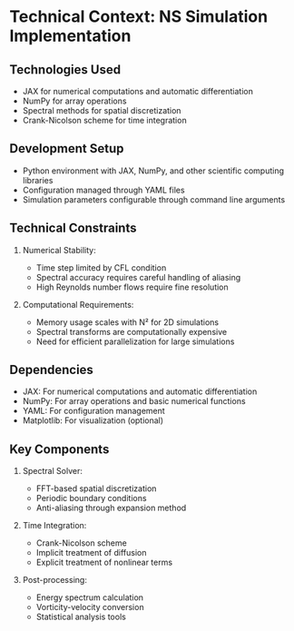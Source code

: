 # Technical Context: NS Simulation Implementation

## Technologies Used
- JAX for numerical computations and automatic differentiation
- NumPy for array operations
- Spectral methods for spatial discretization
- Crank-Nicolson scheme for time integration

## Development Setup
- Python environment with JAX, NumPy, and other scientific computing libraries
- Configuration managed through YAML files
- Simulation parameters configurable through command line arguments

## Technical Constraints
1. Numerical Stability:
   - Time step limited by CFL condition
   - Spectral accuracy requires careful handling of aliasing
   - High Reynolds number flows require fine resolution

2. Computational Requirements:
   - Memory usage scales with N² for 2D simulations
   - Spectral transforms are computationally expensive
   - Need for efficient parallelization for large simulations

## Dependencies
- JAX: For numerical computations and automatic differentiation
- NumPy: For array operations and basic numerical functions
- YAML: For configuration management
- Matplotlib: For visualization (optional)

## Key Components
1. Spectral Solver:
   - FFT-based spatial discretization
   - Periodic boundary conditions
   - Anti-aliasing through expansion method

2. Time Integration:
   - Crank-Nicolson scheme
   - Implicit treatment of diffusion
   - Explicit treatment of nonlinear terms

3. Post-processing:
   - Energy spectrum calculation
   - Vorticity-velocity conversion
   - Statistical analysis tools 
